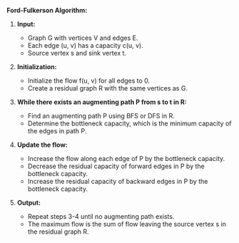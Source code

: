 
**Ford-Fulkerson Algorithm:**

1. **Input:**
   - Graph G with vertices V and edges E.
   - Each edge (u, v) has a capacity c(u, v).
   - Source vertex s and sink vertex t.

2. **Initialization:**
   - Initialize the flow f(u, v) for all edges to 0.
   - Create a residual graph R with the same vertices as G.

3. **While there exists an augmenting path P from s to t in R:**
   - Find an augmenting path P using BFS or DFS in R.
   - Determine the bottleneck capacity, which is the minimum capacity of the edges in path P.

4. **Update the flow:**
   - Increase the flow along each edge of P by the bottleneck capacity.
   - Decrease the residual capacity of forward edges in P by the bottleneck capacity.
   - Increase the residual capacity of backward edges in P by the bottleneck capacity.

5. **Output:**
   - Repeat steps 3-4 until no augmenting path exists.
   - The maximum flow is the sum of flow leaving the source vertex s in the residual graph R.

